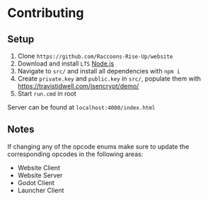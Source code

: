 # Contributing
## Setup
1. Clone `https://github.com/Raccoons-Rise-Up/website`
2. Download and install `LTS` [Node.js](https://nodejs.org/en/)
3. Navigate to `src/` and install all dependencies with `npm i`
4. Create `private.key` and `public.key` in `src/`, populate them with https://travistidwell.com/jsencrypt/demo/
5. Start `run.cmd` in root

Server can be found at `localhost:4000/index.html`

## Notes
If changing any of the opcode enums make sure to update the corresponding opcodes in the following areas:
- Website Client
- Website Server
- Godot Client
- Launcher Client
